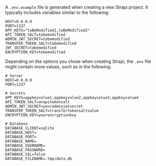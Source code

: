 A `.env.example` file is generated when creating a new Strapi project.
It typically includes variables similar to the following:

```env title=".env.sample"
HOST=0.0.0.0
PORT=1337
APP_KEYS="toBeModified1,toBeModified2"
API_TOKEN_SALT=tobemodified
ADMIN_JWT_SECRET=tobemodified
TRANSFER_TOKEN_SALT=tobemodified
JWT_SECRET=tobemodified
ENCRYPTION_KEY=tobemodified
```

Depending on the options you chose when creating Strapi, the `.env` file might contain more values, such as in the following:

```env title=".env"
# Server
HOST=0.0.0.0
PORT=1337

# Secrets
APP_KEYS=appkeyvalue1,appkeyvalue2,appkeyvalue3,appkeyvalue4
API_TOKEN_SALT=anapitokensalt
ADMIN_JWT_SECRET=youradminjwtsecret
TRANSFER_TOKEN_SALT=transfertokensaltvalue
ENCRYPTION_KEY=yourencryptionkey

# Database
DATABASE_CLIENT=sqlite
DATABASE_HOST=
DATABASE_PORT=
DATABASE_NAME=
DATABASE_USERNAME=
DATABASE_PASSWORD=
DATABASE_SSL=false
DATABASE_FILENAME=.tmp/data.db

